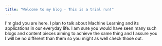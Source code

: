 ```yaml
---
title: "Welcome to my blog - This is a trial run!"
---
```


I'm glad you are here. I plan to talk about Machine Learning and its applications in our everyday life. I am sure you would have seen many such blogs and content pieces aiming to achieve the same thing and I assure you I will be no different than them so you might as well check those out.
